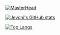 [![MasterHead](https://user-images.githubusercontent.com/55769342/200345544-5d11f1c5-81c0-406e-be11-75ca61d5df68.png)](https://github.com/Jevoni)

[![Jevoni's GitHub stats](https://github-readme-stats.vercel.app/api?username=jevoni&count_private=true&hide=,prs,issues,contribs&show_icons=true&theme=tokyonight)](https://github.com/jevoni/github-readme-stats)

[![Top Langs](https://github-readme-stats.vercel.app/api/top-langs/?username=jevoni&layout=compact)](https://github.com/jevoni/github-readme-stats)

<!---
Jevoni/Jevoni is a ✨ special ✨ repository because its `README.md` (this file) appears on your GitHub profile.
You can click the Preview link to take a look at your changes.
--->
